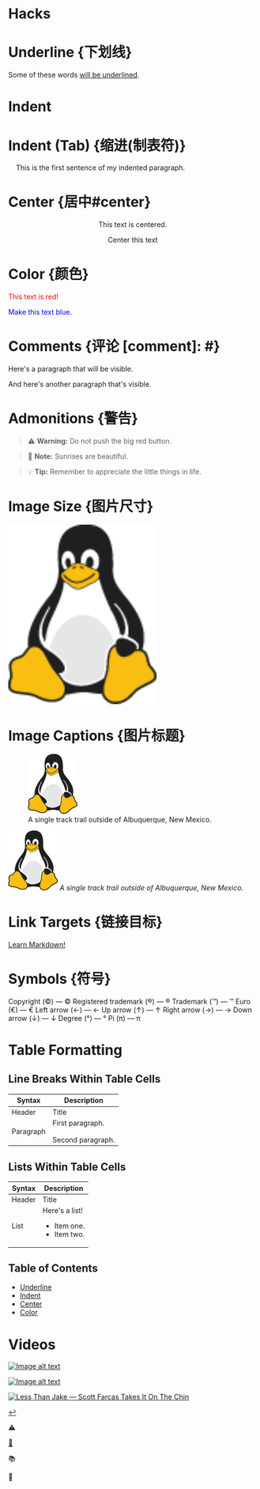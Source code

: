 # Hacks

# Underline {下划线}

Some of these words <ins>will be underlined</ins>.

# Indent

# Indent (Tab) {缩进(制表符)}

&nbsp;&nbsp;&nbsp;&nbsp;This is the first sentence of my indented paragraph.

# Center {居中#center}

<center>This text is centered.</center>

<p style="text-align:center">Center this text</p>

# Color {颜色}

<font color="red">This text is red!</font>

<p style="color:blue">Make this text blue.</p>

# Comments {评论 [comment]: #}

Here's a paragraph that will be visible.

[This is a comment that will be hidden.]: #

And here's another paragraph that's visible.

# Admonitions {警告}

> :warning: **Warning:** Do not push the big red button.

> :memo: **Note:** Sunrises are beautiful.

> :bulb: **Tip:** Remember to appreciate the little things in life.

# Image Size {图片尺寸}

<img src="../assets/tux.png" width="300" height="363">

# Image Captions {图片标题}

<figure>
    <img src="../assets/tux.png"
         alt="Albuquerque, New Mexico">
    <figcaption>A single track trail outside of Albuquerque, New Mexico.</figcaption>
</figure>

![Albuquerque, New Mexico](../assets/tux.png)
*A single track trail outside of Albuquerque, New Mexico.*

# Link Targets {链接目标}

<a href="https://www.markdownguide.org" target="_blank">Learn Markdown!</a>

# Symbols {符号}

Copyright (©) — &copy;
Registered trademark (®) — &reg;
Trademark (™) — &trade;
Euro (€) — &euro;
Left arrow (←) — &larr;
Up arrow (↑) — &uarr;
Right arrow (→) — &rarr;
Down arrow (↓) — &darr;
Degree (°) — &#176;
Pi (π) — &#960;

# Table Formatting

## Line Breaks Within Table Cells

| Syntax      | Description |
| ----------- | ----------- |
| Header      | Title |
| Paragraph   | First paragraph. <br><br> Second paragraph. |

## Lists Within Table Cells

| Syntax      | Description |
| ----------- | ----------- |
| Header      | Title |
| List        | Here's a list! <ul><li>Item one.</li><li>Item two.</li></ul> |

## Table of Contents

- [Underline](#underline)
- [Indent](#indent)
- [Center](#center)
- [Color](#color)

# Videos

[![Image alt text](https://img.youtube.com/vi/YOUTUBE-ID/0.jpg)](https://www.youtube.com/watch?v=YOUTUBE-ID)

[![Image alt text](https://img.youtube.com/vi/XTH9HNRCxKs/0.jpg)](https://www.youtube.com/watch?v=XTH9HNRCxKs)

[![Less Than Jake — Scott Farcas Takes It On The Chin](https://img.youtube.com/vi/PYCxct2e0zI/0.jpg)](https://www.youtube.com/watch?v=PYCxct2e0zI)

[↩](../markdown.md#tamarkdown)

:warning:

[:book:](../markdown.md#tamarkdown)

:books:

:scroll:
